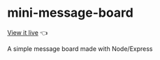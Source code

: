 # mini-message-board

[View it live](https://gentle-reef-74354.herokuapp.com/) :point_left:

A simple message board made with Node/Express
